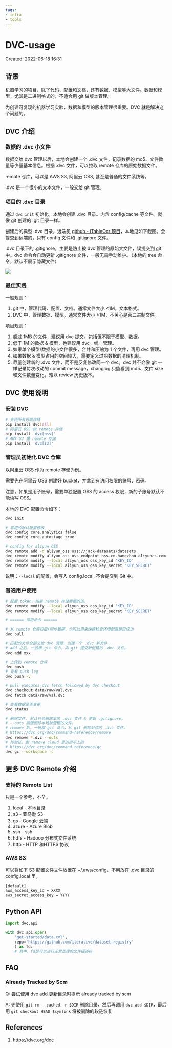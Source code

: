 ```yaml
---
tags:
- infra
- tools
---
```


# DVC-usage

Created: 2022-06-18 16:31

## 背景

机器学习的项目，除了代码、配置和文档，还有数据、模型等大文件。数据和模型，尤其是二进制格式的，不适合用 git 做版本管理。

为创建可复现的机器学习实验，数据和模型的版本管理很重要。DVC 就是解决这个问题的。

## DVC 介绍

### 数据的 .dvc 小文件

数据交给 dvc 管理以后，本地会创建一个 .dvc 文件，记录数据的 md5、文件数量等少量基本信息。根据 .dvc 文件，可以拉取 remote 仓库的原始数据文件。

remote 仓库，可以是 AWS S3, 阿里云 OSS, 甚至是普通的文件系统等。

.dvc 是一个很小的文本文件，一般交给 git 管理。

### 项目的 .dvc 目录

通过 `dvc init` 初始化，本地会创建 .dvc 目录。内含 config/cache 等文件。就像 git 创建的 .git 目录一样。

创建后的典型 .dvc 目录，远端见 [github - iTableOcr 项目](https://github.com/JackonYang/iTableOcr/tree/master/.dvc)，本地见如下截图。会提交到远端的，只有 config 文件和 .gitignore 文件。

.dvc 目录下的 .gitignore，主要是防止被 dvc 管理的原始大文件，误提交到 git 中。dvc 命令会自动更新 .gitignore 文件，一般无需手动维护。（本地的 tree 命令，默认不展示隐藏文件）

![](https://tva1.sinaimg.cn/large/e6c9d24egy1h3dcfr10q0j20fy0h33zg.jpg)

### 最佳实践

一般规则：

1. git 中，管理代码、配置、文档。通常文件大小 <1M，文本格式。
2. DVC 中，管理数据、模型。通常文件大小 >1M，不关心是否二进制文件。

项目规则：

1. 超过 1MB 的文件，建议用 dvc 提交。包括但不限于模型、数据。
2. 低于 1M 的数据 & 模型，也建议用 dvc。统一管理。
3. 如果单个模型/数据的小文件很多，合并和压缩为 1 个文件，再用 dvc 管理。
4. 如果数据 & 模型占用的空间较大，需要定义过期数据的清理机制。
5. 尽量创建新的 .dvc 文件，而不是反复修改同一个 dvc。dvc 并不会像 git 一样记录每次改动的 commit message，changlog 只能看到 md5、文件 size 和文件数量变化，难以 review 历史版本。

## DVC 使用说明

### 安装 DVC

```bash
# 支持所有远端存储
pip install dvc[all]
# 阿里云 OSS 做 remote 存储
pip install 'dvc[oss]'
# AWS S3 做 remote 存储
pip install 'dvc[s3]'
```

### 管理员初始化 DVC 仓库

以阿里云 OSS 作为 remote 存储为例。

需要先在阿里云 OSS 创建好 bucket，并拿到有访问权限的账号、密码。

注意，如果是用子账号，需要单独配置 OSS 的 access 权限，新的子账号默认不能读写 OSS。

本地的 DVC 配置命令如下：

```bash
dvc init

# 常用的默认配置修改
dvc config core.analytics false
dvc config core.autostage true

# config for aliyun OSS
dvc remote add -d aliyun_oss oss://jack-datasets/datasets
dvc remote modify aliyun_oss oss_endpoint oss-cn-hangzhou.aliyuncs.com
dvc remote modify --local aliyun_oss oss_key_id 'KEY_ID'
dvc remote modify --local aliyun_oss oss_key_secret 'KEY_SECRET'
```

说明：`--local` 的配置，会写入 config.local, 不会提交到 Git 中。

### 普通用户使用

```bash
# 配置 token，如果 remote 存储需要的话。
dvc remote modify --local aliyun_oss oss_key_id 'KEY_ID'
dvc remote modify --local aliyun_oss oss_key_secret 'KEY_SECRET'

# ====== 常用命令 ======

# 从 remote 仓库拉取/同步数据，也可以用来快速检查环境配置是否成功
dvc pull

# 匹配的文件全部交给 dvc 管理，创建一个 .dvc 新文件
# add 之后，一般跟 git 命令，向 git 提交新创建的 .dvc 文件。
dvc add xxx

# 上传到 remote 仓库
dvc push
# 查看 push log
dvc push -v

# pull executes dvc fetch followed by dvc checkout
dvc checkout data/raw/val.dvc
dvc fetch data/raw/val.dvc

# 查看数据是否变更
dvc status

# 删除文件. 默认只会删除本地 .dvc 文件 & 更新 .gitignore。
# --outs 顺便删除本地被管理的文件。
# remove 后，一般跟 git 命令，从 git 删除对应的 .dvc 文件。
# https://dvc.org/doc/command-reference/remove
dvc remove *.dvc --outs
# 待验证。删 remove cloud 里的用不上的
# https://dvc.org/doc/command-reference/gc
dvc gc --workspace -c
```

## 更多 DVC Remote 介绍

### 支持的 Remote List

只是一个参考，不全。

1. local - 本地目录
3. s3 - 亚马逊 S3
4. gs - Google 云端
5. azure - Azure Blob
6. ssh - ssh
7. hdfs - Hadoop 分布式文件系统
8. http - HTTP 和HTTPS 协议

### AWS S3

可以将如下 S3 配置文件文件放置在 ~/.aws/config，不用放在 .dvc 目录的 config.local 里。

```bash
[default]
aws_access_key_id = XXXX
aws_secret_access_key = YYYY
```

## Python API

```python
import dvc.api

with dvc.api.open(
	'get-started/data.xml',
	repo='https://github.com/iterative/dataset-registry'
	) as fd:
	# 其中，fd是可以进行正常处理的文件描述符
```

## FAQ

### Already Tracked by Scm

Q: 尝试使用 dvc add 更新目录时提示 already tracked by scm

A: 先使用 `git rm --cached -r $DIR` 删除目录，然后再调用 `dvc add $DIR`，最后用 `git checkout HEAD $symlink` 将被删除的软链恢复

## References

1. https://dvc.org/doc
